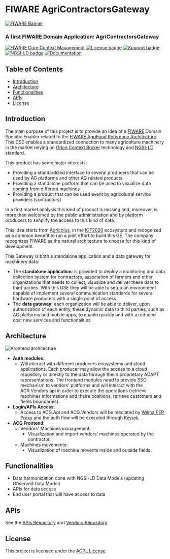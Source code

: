 # FIWARE AgriContractorsGateway

[![FIWARE Banner](https://fiware.github.io/tutorials.Context-Providers/img/fiware.png)](https://www.fiware.org/developers)

### A first FIWARE Domain Application: AgriContractorsGateway

[![FIWARE Core Context Management](https://nexus.lab.fiware.org/repository/raw/public/badges/chapters/core.svg)](https://github.com/FIWARE/catalogue/blob/master/core/README.md)
[![License badge](https://img.shields.io/github/license/FIWARE/context.Orion-LD.svg)](https://opensource.org/licenses/AGPL-3.0)
[![Support badge](https://nexus.lab.fiware.org/repository/raw/public/badges/stackoverflow/fiware.svg)](https://stackoverflow.com/questions/tagged/fiware)
[![NGSI-LD badge](https://img.shields.io/badge/NGSI-LD-red.svg)](https://www.etsi.org/deliver/etsi_gs/CIM/001_099/009/01.02.01_60/gs_CIM009v010201p.pdf)
[![Documentation](https://img.shields.io/readthedocs/fiware-tutorials.svg)](https://fiware-tutorials.rtfd.io)

## Table of Contents

* [Introduction](#introduction)
* [Architecture](#architecture)
* [Functionalities](#functionalities)
* [APIs](#apis)
* [License](#license)

## Introduction

The main purpose of this project is to provide an idea of a [FIWARE](https://www.fiware.org) Domain Specific Enabler related to the [FIWARE AgriFood Reference Architecture](https://www.fiware.org/community/smart-agrifood). This DSE enables a standardized connection to many agricolture machinery in the market relying on [Orion Context Broker](https://fiware-orion.readthedocs.io/en/master) technology and [NGSI-LD](https://fiware-datamodels.readthedocs.io/en/latest/ngsi-ld_faq) standard. 

This product has some major interests: 

* Providing a standardized interface to several producers that can be used by AG platforms and other AG related products
* Providing a standalone platform that can be used to visualize data coming from different machines
* Providing a product that can be used event by agricolutral service providers (contractors)

In a first market analysis this kind of product is missing and, moreover, is more than welcomed by the public administration and by platform producers to simplify the access to this kind of data. 

This idea starts from [Agricolus](https://www.agricolus.com/en), in the [IOF2020](https://www.iof2020.eu) ecosystem and recognized as a common benefit to run a joint effort to build this GE. The company recognizes FIWARE as the natural architecture to choose for this kind of development. 

This Gateway is both a standalone application and a data gateway for machinery data: 

* The **standalone application**: is provided to deploy a monitoring and data collection system for contractors, association of farmers and other organizations that needs to collect, visualize and deliver these data to third parties. With this DSE they will be able to setup an environment capable of implement several communication standards for several hardware producers with a single point of access
* The **data gateway**: each organization will be able to deliver, upon authorization of each entity, these dynamic data to third parties, such as AG platforms and mobile apps, to enable quickly and with a reduced cost new services and functionalities

## Architecture
![Arontend architecture](https://user-images.githubusercontent.com/7735943/111289817-d0dde300-8645-11eb-9450-06472c6265e4.jpg)


* **Auth modules**: 
   * Will interact with different producers ecosystems and cloud applications. Each producer may allow the access to a cloud repository or directly to the data through theirs proprietary ADAPT representations. The frontend modules need to provide SSO mechanism to vendors' platforms and will interact with the AGR.Vendors api in order to execute the operations (retrieve machines informations and theire positions, retrieve customers and fields boundaries).
* **Login/APIs Access**: 
   * Access to ACG.Api and ACG.Vendors will be mediated by [Wilma PEP Proxy](https://github.com/ging/fiware-pep-proxy) and the auth flow will be executed through [Keyrok](https://github.com/ging/fiware-idm)
* **ACG Frontend**:
  * Vendors' Machines management:
     * Visualization and import vendors' machines operated by the contractor.
  * Machines movements:
     * Visualization of machine movents inside and outside fields.

## Functionalities

* Data harmonization done with NGSI-LD Data Models (updating Observed Data Model)​
* APIs for data access​
* End user portal that will have access to data​

## APIs

See the [APIs Repository](https://github.com/Agricolus/ACG.api) and [Vendors Repository](https://github.com/Agricolus/ACG.vendors).


## License

This project is licensed under the [AGPL License](https://www.gnu.org/licenses/agpl-3.0.en.html).
